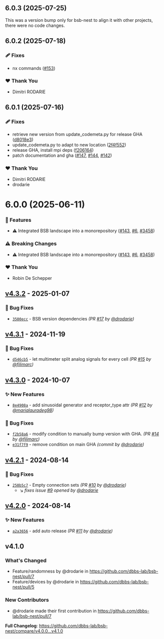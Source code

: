 ## 6.0.3 (2025-07-25)

This was a version bump only for bsb-nest to align it with other projects, there were no code changes.

## 6.0.2 (2025-07-18)

### 🩹 Fixes

- nx commands ([#153](https://github.com/dbbs-lab/bsb/pull/153))

### ❤️ Thank You

- Dimitri RODARIE

## 6.0.1 (2025-07-16)

### 🩹 Fixes

- retrieve new version from update_codemeta.py for release GHA ([d8018e3](https://github.com/dbbs-lab/bsb/commit/d8018e3))
- update_codemeta.py to adapt to new location ([2f4f552](https://github.com/dbbs-lab/bsb/commit/2f4f552))
- release GHA, install mpi deps ([f206164](https://github.com/dbbs-lab/bsb/commit/f206164))
- patch documentation and gha ([#147](https://github.com/dbbs-lab/bsb/pull/147), [#144](https://github.com/dbbs-lab/bsb/issues/144), [#142](https://github.com/dbbs-lab/bsb/issues/142))

### ❤️ Thank You

- Dimitri RODARIE
- drodarie

# 6.0.0 (2025-06-11)

### 🚀 Features

- ⚠️  Integrated BSB landscape into a monorepository ([#143](https://github.com/dbbs-lab/bsb/pull/143), [#6](https://github.com/dbbs-lab/bsb/issues/6), [#3458](https://github.com/dbbs-lab/bsb/issues/3458))

### ⚠️  Breaking Changes

- ⚠️  Integrated BSB landscape into a monorepository ([#143](https://github.com/dbbs-lab/bsb/pull/143), [#6](https://github.com/dbbs-lab/bsb/issues/6), [#3458](https://github.com/dbbs-lab/bsb/issues/3458))

### ❤️ Thank You

- Robin De Schepper

## [v4.3.2] - 2025-01-07
### :bug: Bug Fixes
- [`3500ecc`](https://github.com/dbbs-lab/bsb-nest/commit/3500eccc0c67fa686e1a7e0b973d4a5653fce2d6) - BSB version dependencies *(PR [#17](https://github.com/dbbs-lab/bsb-nest/pull/17) by [@drodarie](https://github.com/drodarie))*


## [v4.3.1] - 2024-11-19
### :bug: Bug Fixes
- [`d546cb5`](https://github.com/dbbs-lab/bsb-nest/commit/d546cb5700e4554367ede9ea3c60862cf0dcec54) - let multimeter split analog signals for every cell *(PR [#15](https://github.com/dbbs-lab/bsb-nest/pull/15) by [@filimarc](https://github.com/filimarc))*


## [v4.3.0] - 2024-10-07
### :sparkles: New Features
- [`8e4908a`](https://github.com/dbbs-lab/bsb-nest/commit/8e4908a13c1cc0c0b02cb80992f226a56981814f) - add sinusoidal generator and receptor_type attr *(PR [#12](https://github.com/dbbs-lab/bsb-nest/pull/12) by [@marialauradeg98](https://github.com/marialauradeg98))*

### :bug: Bug Fixes
- [`f2b58a6`](https://github.com/dbbs-lab/bsb-nest/commit/f2b58a63b98e7c81d25028d0f2c28d3bf342d7a3) - modify condition to manually bump version with GHA. *(PR [#14](https://github.com/dbbs-lab/bsb-nest/pull/14) by [@filimarc](https://github.com/filimarc))*
- [`e31f7f9`](https://github.com/dbbs-lab/bsb-nest/commit/e31f7f9c75088bd185d81be0994601e141930149) - remove condition on main GHA *(commit by [@drodarie](https://github.com/drodarie))*


## [v4.2.1] - 2024-08-14
### :bug: Bug Fixes
- [`250b5c7`](https://github.com/dbbs-lab/bsb-nest/commit/250b5c757089bf02e88ab2b34250cb152a4816d6) - Empty connection sets *(PR [#10](https://github.com/dbbs-lab/bsb-nest/pull/10) by [@drodarie](https://github.com/drodarie))*
  - :arrow_lower_right: *fixes issue [#9](https://github.com/dbbs-lab/bsb-nest/issues/9) opened by [@drodarie](https://github.com/drodarie)*


## [v4.2.0] - 2024-08-14
### :sparkles: New Features
- [`a2a3656`](https://github.com/dbbs-lab/bsb-nest/commit/a2a3656e89333aae9d33d6a8c59deaccbcbad670) - add auto release *(PR [#11](https://github.com/dbbs-lab/bsb-nest/pull/11) by [@drodarie](https://github.com/drodarie))*


## v4.1.0

### What's Changed
* Feature/randomness by @drodarie in https://github.com/dbbs-lab/bsb-nest/pull/7
* Feature/devices by @drodarie in https://github.com/dbbs-lab/bsb-nest/pull/5

### New Contributors
* @drodarie made their first contribution in https://github.com/dbbs-lab/bsb-nest/pull/7

**Full Changelog**: https://github.com/dbbs-lab/bsb-nest/compare/v4.0.0...v4.1.0

[v4.2.0]: https://github.com/dbbs-lab/bsb-nest/compare/v4.1.0...v4.2.0
[v4.2.1]: https://github.com/dbbs-lab/bsb-nest/compare/v4.2.0...v4.2.1
[v4.3.0]: https://github.com/dbbs-lab/bsb-nest/compare/v4.2.1...v4.3.0
[v4.3.1]: https://github.com/dbbs-lab/bsb-nest/compare/v4.3.0...v4.3.1
[v4.3.2]: https://github.com/dbbs-lab/bsb-nest/compare/v4.3.1...v4.3.2
